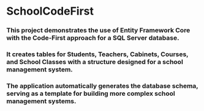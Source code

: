 # SchoolCodeFirst

### This project demonstrates the use of Entity Framework Core with the Code-First approach for a SQL Server database.
### It creates tables for Students, Teachers, Cabinets, Courses, and School Classes with a structure designed for a school management system.
### The application automatically generates the database schema, serving as a template for building more complex school management systems.